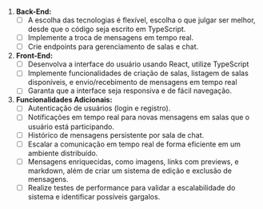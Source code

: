 1. **Back-End:**
   - [ ] A escolha das tecnologias é flexível, escolha o que julgar ser melhor, desde que o código seja escrito em TypeScript.
   - [ ] Implemente a troca de mensagens em tempo real.
   - [ ] Crie endpoints para gerenciamento de salas e chat.
2. **Front-End:**
   - [ ] Desenvolva a interface do usuário usando React, utilize TypeScript
   - [ ] Implemente funcionalidades de criação de salas, listagem de salas disponíveis, e envio/recebimento de mensagens em tempo real
   - [ ] Garanta que a interface seja responsiva e de fácil navegação.
3. **Funcionalidades Adicionais:**
   - [ ] Autenticação de usuários (login e registro).
   - [ ] Notificações em tempo real para novas mensagens em salas que o usuário está participando.
   - [ ] Histórico de mensagens persistente por sala de chat.
   - [ ] Escalar a comunicação em tempo real de forma eficiente em um ambiente distribuído.
   - [ ] Mensagens enriquecidas, como imagens, links com previews, e markdown, além de criar um sistema de edição e exclusão de mensagens.
   - [ ] Realize testes de performance para validar a escalabilidade do sistema e identificar possíveis gargalos.
